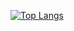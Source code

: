 [![Top Langs](https://github-readme-stats.vercel.app/api/top-langs/?username=nikolasribeiro)](https://github.com/nikolasribeiro/github-readme-stats)
